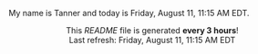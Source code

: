 My name is Tanner and today is Friday, August 11, 11:15 AM EDT.

<p align="center">This <i>README</i> file is generated <b>every 3 hours</b>!</br>Last refresh: Friday, August 11, 11:15 AM EDT<br /></p>
